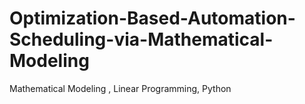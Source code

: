 # Optimization-Based-Automation-Scheduling-via-Mathematical-Modeling
Mathematical Modeling , Linear Programming, Python
